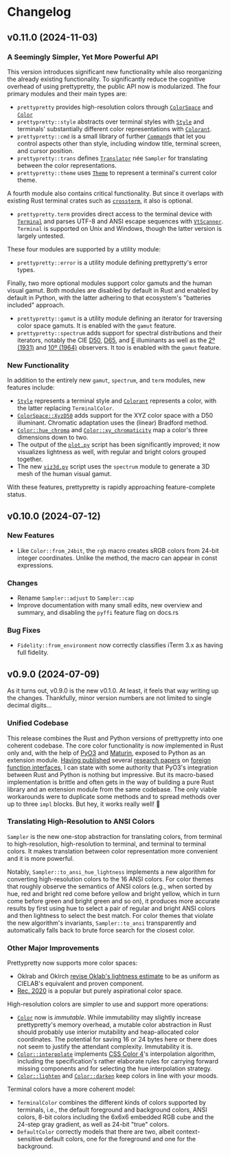 # Changelog

## v0.11.0 (2024-11-03)

### A Seemingly Simpler, Yet More Powerful API

This version introduces significant new functionality while also reorganizing
the already existing functionality. To significantly reduce the cognitive
overhead of using prettypretty, the public API now is modularized. The four
primary modules and their main types are:

  - `prettypretty` provides high-resolution colors through
    [`ColorSpace`](https://apparebit.github.io/prettypretty/prettypretty/enum.ColorSpace.html)
    and [`Color`](https://apparebit.github.io/prettypretty/prettypretty/struct.Color.html)
  - `prettypretty::style` abstracts over terminal styles with
    [`Style`](https://apparebit.github.io/prettypretty/prettypretty/style/struct.Style.html)
    and terminals' substantially different color representations with
    [`Colorant`](https://apparebit.github.io/prettypretty/prettypretty/style/enum.Colorant.html).
  - `prettypretty::cmd` is a small library of further
    [`Command`](https://apparebit.github.io/prettypretty/prettypretty/cmd/trait.Command.html)s
    that let you control aspects other than style, including window title,
    terminal screen, and cursor position.
  - `prettypretty::trans` defines
    [`Translator`](https://apparebit.github.io/prettypretty/prettypretty/trans/struct.Translator.html)
    née `Sampler` for translating between the color representations.
  - `prettypretty::theme` uses
    [`Theme`](https://apparebit.github.io/prettypretty/prettypretty/theme/struct.Theme.html)
    to represent a terminal's current color theme.

A fourth module also contains critical functionality. But since it overlaps with
existing Rust terminal crates such as
[`crossterm`](https://github.com/crossterm-rs/crossterm), it also is optional.

  - `prettypretty.term` provides direct access to the terminal device with
    [`Terminal`](https://apparebit.github.io/prettypretty/prettypretty/term/struct.Terminal.html)
    and parses UTF-8 and ANSI escape sequences with
    [`VtScanner`](https://apparebit.github.io/prettypretty/prettypretty/term/struct.VtScanner.html).
    `Terminal` is supported on Unix and Windows, though the latter version is
    largely untested.

These four modules are supported by a utility module:

  - `prettypretty::error` is a utility module defining prettypretty's error
    types.

Finally, two more optional modules support color gamuts and the human visual
gamut. Both modules are disabled by default in Rust and enabled by default in
Python, with the latter adhering to that ecosystem's "batteries included"
approach.

  - `prettypretty::gamut` is a utility module defining an iterator for
    traversing color space gamuts. It is enabled with the `gamut` feature.
  - `prettypretty::spectrum` adds support for spectral distributions and their
    iterators, notably the CIE
    [D50](https://apparebit.github.io/prettypretty/prettypretty/spectrum/constant.CIE_ILLUMINANT_D50.html),
    [D65](https://apparebit.github.io/prettypretty/prettypretty/spectrum/constant.CIE_ILLUMINANT_D65.html),
    and
    [E](https://apparebit.github.io/prettypretty/prettypretty/spectrum/constant.CIE_ILLUMINANT_E.html)
    illuminants as well as the [2º
    (1931)](https://apparebit.github.io/prettypretty/prettypretty/spectrum/constant.CIE_OBSERVER_2DEG_1931.html)
    and [10º
    (1964)](https://apparebit.github.io/prettypretty/prettypretty/spectrum/constant.CIE_OBSERVER_10DEG_1964.html)
    observers. It too is enabled with the `gamut` feature.


### New Functionality

In addition to the entirely new `gamut`, `spectrum`, and `term` modules, new
features include:

  * [`Style`](https://apparebit.github.io/prettypretty/prettypretty/style/struct.Style.html)
    represents a terminal style and
    [`Colorant`](https://apparebit.github.io/prettypretty/prettypretty/style/enum.Colorant.html)
    represents a color, with the latter replacing `TerminalColor`.
  * [`ColorSpace::XyzD50`](https://apparebit.github.io/prettypretty/prettypretty/enum.ColorSpace.html#variant.XyzD50)
    adds support for the XYZ color space with a D50 illuminant. Chromatic
    adaptation uses the (linear) Bradford method.
  * [`Color::hue_chroma`](https://apparebit.github.io/prettypretty/prettypretty/struct.Color.html#method.hue_chroma)
    and
    [`Color::xy_chromaticity`](https://apparebit.github.io/prettypretty/prettypretty/struct.Color.html#method.xy_chromaticity)
    map a color's three dimensions down to two.
  * The output of the
    [`plot.py`](https://github.com/apparebit/prettypretty/blob/main/prettypretty/plot.py)
    script has been significantly improved; it now visualizes lightness as well,
    with regular and bright colors grouped together.
  * The new
    [`viz3d.py`](https://github.com/apparebit/prettypretty/blob/main/prettypretty/viz3d.py)
    script uses the `spectrum` module to generate a 3D mesh of the human visual
    gamut.

With these features, prettypretty is rapidly approaching feature-complete
status.


## v0.10.0 (2024-07-12)

### New Features

  * Like `Color::from_24bit`, the `rgb` macro creates sRGB colors from 24-bit
    integer coordinates. Unlike the method, the macro can appear in const
    expressions.


### Changes

  * Rename `Sampler::adjust` to `Sampler::cap`
  * Improve documentation with many small edits, new overview and summary,
    and disabling the `pyffi` feature flag on docs.rs


### Bug Fixes

  * `Fidelity::from_environment` now correctly classifies iTerm 3.x as having
    full fidelity.


## v0.9.0 (2024-07-09)

As it turns out, v0.9.0 is the new v0.1.0. At least, it feels that way writing
up the changes. Thankfully, minor version numbers are not limited to single
decimal digits…

### Unified Codebase

This release combines the Rust and Python versions of prettypretty into one
coherent codebase. The core color functionality is now implemented in Rust only
and, with the help of [PyO3](https://pyo3.rs/v0.22.0/) and
[Maturin](https://www.maturin.rs), exposed to Python as an extension module.
[Having published](https://dl.acm.org/doi/10.1145/1297027.1297030) several
[research papers](https://dl.acm.org/doi/10.1145/1640089.1640105) on [foreign
function interfaces](https://dl.acm.org/doi/10.1145/1806596.1806601), I can
state with some authority that PyO3's integration between Rust and Python is
nothing but impressive. But its macro-based implementation is brittle and often
gets in the way of building a pure Rust library and an extension module from the
same codebase. The only viable workarounds were to duplicate some methods and to
spread methods over up to three `impl` blocks. But hey, it works really well! 🎉

### Translating High-Resolution to ANSI Colors

`Sampler` is the new one-stop abstraction for translating colors, from terminal
to high-resolution, high-resolution to terminal, and terminal to terminal
colors. It makes translation between color representation more convenient and it
is more powerful.

Notably, `Sampler::to_ansi_hue_lightness` implements a new algorithm for
converting high-resolution colors to the 16 ANSI colors. For color themes that
roughly observe the semantics of ANSI colors (e.g., when sorted by hue, red and
bright red come before yellow and bright yellow, which in turn come before green
and bright green and so on), it produces more accurate results by first using
hue to select a pair of regular and bright ANSI colors and then lightness to
select the best match. For color themes that violate the new algorithm's
invariants, `Sampler::to_ansi` transparently and automatically falls back to
brute force search for the closest color.

### Other Major Improvements

Prettypretty now supports more color spaces:

  - Oklrab and Oklrch [revise Oklab's lightness
    estimate](https://bottosson.github.io/posts/colorpicker/#intermission---a-new-lightness-estimate-for-oklab)
    to be as uniform as CIELAB's equivalent and proven component.
  - [Rec. 2020](https://en.wikipedia.org/wiki/Rec._2020) is a popular but purely
    aspirational color space.

High-resolution colors are simpler to use and support more operations:

  - [`Color`](https://apparebit.github.io/prettypretty/prettypretty/struct.Color.html)
    now is *immutable*. While immutability may slightly increase prettypretty's
    memory overhead, a mutable color abstraction in Rust should probably use
    interior mutability and heap-allocated color coordinates. The potential for
    saving 16 or 24 bytes here or there does not seem to justify the attendant
    complexity. Immutability it is.
  - [`Color::interpolate`](https://apparebit.github.io/prettypretty/prettypretty/struct.Color.html#method.interpolate)
    implements [CSS Color 4](https://www.w3.org/TR/css-color-4/#interpolation)'s
    interpolation algorithm, including the specification's rather elaborate
    rules for carrying forward missing components and for selecting the hue
    interpolation strategy.
  - [`Color::lighten`](https://apparebit.github.io/prettypretty/prettypretty/struct.Color.html#method.lighten)
    and
    [`Color::darken`](https://apparebit.github.io/prettypretty/prettypretty/struct.Color.html#method.darken)
    keep colors in line with your moods.

Terminal colors have a more coherent model:

  - `TerminalColor` combines the different kinds of colors supported by
    terminals, i.e., the default foreground and background colors, ANSI colors,
    8-bit colors including the 6x6x6 embedded RGB cube and the 24-step gray
    gradient, as well as 24-bit "true" colors.
  - `DefaultColor` correctly models that there are two, albeit context-sensitive
    default colors, one for the foreground and one for the background.


